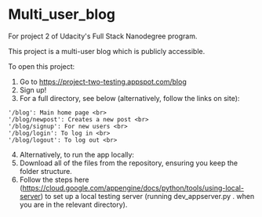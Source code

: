 # Multi_user_blog

For project 2 of Udacity's Full Stack Nanodegree program.

This project is a multi-user blog which is publicly accessible.

To open this project: <br>
  1. Go to https://project-two-testing.appspot.com/blog <br>
  2. Sign up!
  3. For a full directory, see below (alternatively, follow the links on site):
  
    '/blog': Main home page <br>
    '/blog/newpost': Creates a new post <br>
    '/blog/signup': For new users <br>
    '/blog/login': To log in <br>
    '/blog/logout': To log out <br>
 
 4. Alternatively, to run the app locally:<br>
  1. Download all of the files from the repository, ensuring you keep the folder structure. <br>
  2. Follow the steps here (https://cloud.google.com/appengine/docs/python/tools/using-local-server) to set up a local testing server (running dev_appserver.py . when you are in the relevant directory).

